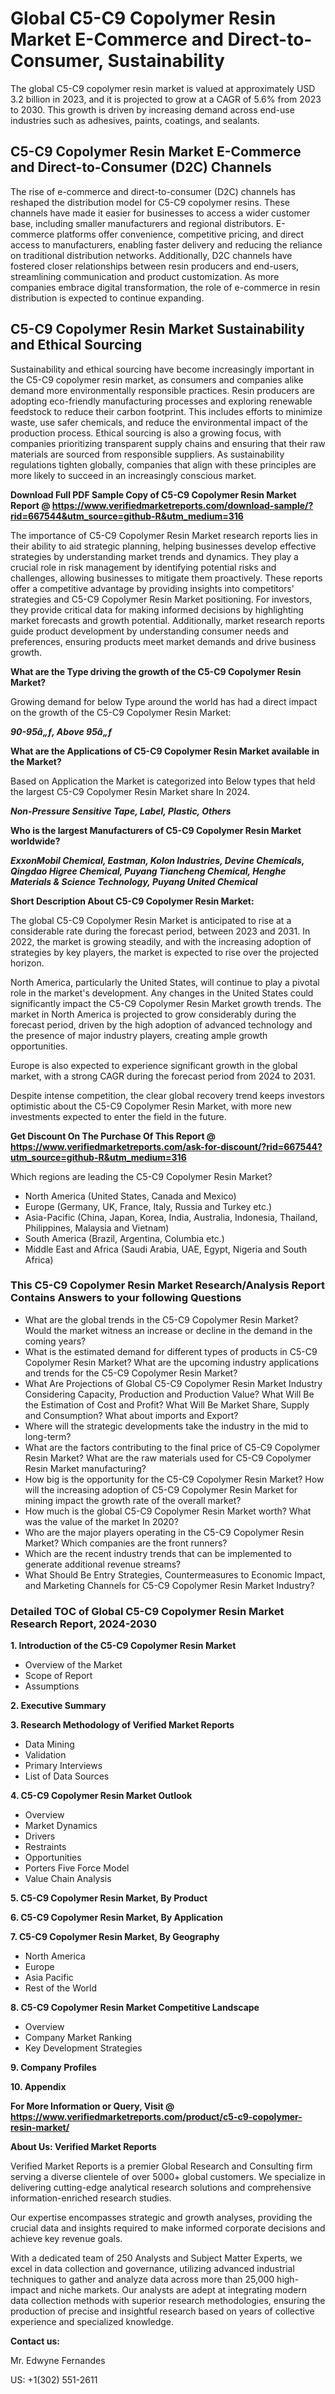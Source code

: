 <h1>Global C5-C9 Copolymer Resin Market E-Commerce and Direct-to-Consumer, Sustainability</h1><p class=""><p>The global C5-C9 copolymer resin market is valued at approximately USD 3.2 billion in 2023, and it is projected to grow at a CAGR of 5.6% from 2023 to 2030. This growth is driven by increasing demand across end-use industries such as adhesives, paints, coatings, and sealants.</p><h2>C5-C9 Copolymer Resin Market E-Commerce and Direct-to-Consumer (D2C) Channels</h2><p>The rise of e-commerce and direct-to-consumer (D2C) channels has reshaped the distribution model for C5-C9 copolymer resins. These channels have made it easier for businesses to access a wider customer base, including smaller manufacturers and regional distributors. E-commerce platforms offer convenience, competitive pricing, and direct access to manufacturers, enabling faster delivery and reducing the reliance on traditional distribution networks. Additionally, D2C channels have fostered closer relationships between resin producers and end-users, streamlining communication and product customization. As more companies embrace digital transformation, the role of e-commerce in resin distribution is expected to continue expanding.</p><h2>C5-C9 Copolymer Resin Market Sustainability and Ethical Sourcing</h2><p>Sustainability and ethical sourcing have become increasingly important in the C5-C9 copolymer resin market, as consumers and companies alike demand more environmentally responsible practices. Resin producers are adopting eco-friendly manufacturing processes and exploring renewable feedstock to reduce their carbon footprint. This includes efforts to minimize waste, use safer chemicals, and reduce the environmental impact of the production process. Ethical sourcing is also a growing focus, with companies prioritizing transparent supply chains and ensuring that their raw materials are sourced from responsible suppliers. As sustainability regulations tighten globally, companies that align with these principles are more likely to succeed in an increasingly conscious market.</p></p><p class=""><strong>Download Full PDF Sample Copy of C5-C9 Copolymer Resin Market Report @ <a href="https://www.verifiedmarketreports.com/download-sample/?rid=667544&utm_source=github-R&utm_medium=316" target="_blank">https://www.verifiedmarketreports.com/download-sample/?rid=667544&utm_source=github-R&utm_medium=316</a></strong></p><p>The importance of&nbsp;C5-C9 Copolymer Resin Market research reports lies in their ability to aid strategic planning, helping businesses develop effective strategies by understanding market trends and dynamics. They play a crucial role in risk management by identifying potential risks and challenges, allowing businesses to mitigate them proactively. These reports offer a competitive advantage by providing insights into competitors' strategies and C5-C9 Copolymer Resin Market positioning. For investors, they provide critical data for making informed decisions by highlighting market forecasts and growth potential. Additionally, market research reports guide product development by understanding consumer needs and preferences, ensuring products meet market demands and drive business growth.</p><p><strong>What are the&nbsp;Type driving the growth of the C5-C9 Copolymer Resin Market?</strong></p><p id="" class="">Growing demand for below Type around the world has had a direct impact on the growth of the C5-C9 Copolymer Resin Market:</p><p class=""><em><strong>90-95â„ƒ, Above 95â„ƒ</strong></em></p><p class=""><strong>What are the&nbsp;Applications&nbsp;of C5-C9 Copolymer Resin Market available in the Market?</strong></p><p id="" class="">Based on Application the Market is categorized into Below types that held the largest C5-C9 Copolymer Resin Market share In 2024.</p><p class=""><em><strong>Non-Pressure Sensitive Tape, Label, Plastic, Others</strong></em></p><p class=""><strong>Who is the largest Manufacturers of C5-C9 Copolymer Resin Market worldwide?</strong></p><p><em><strong>ExxonMobil Chemical, Eastman, Kolon Industries, Devine Chemicals, Qingdao Higree Chemical, Puyang Tiancheng Chemical, Henghe Materials & Science Technology, Puyang United Chemical</strong></em></p><p id="" class=""><strong>Short Description About C5-C9 Copolymer Resin Market:</strong></p><p>The global C5-C9 Copolymer Resin Market is anticipated to rise at a considerable rate during the forecast period, between 2023 and 2031. In 2022, the market is growing steadily, and with the increasing adoption of strategies by key players, the market is expected to rise over the projected horizon.</p><p>North America, particularly the United States, will continue to play a pivotal role in the market's development. Any changes in the United States could significantly impact the C5-C9 Copolymer Resin Market growth trends. The market in North America is projected to grow considerably during the forecast period, driven by the high adoption of advanced technology and the presence of major industry players, creating ample growth opportunities.</p><p>Europe is also expected to experience significant growth in the global market, with a strong CAGR during the forecast period from 2024 to 2031.</p><p>Despite intense competition, the clear global recovery trend keeps investors optimistic about the C5-C9 Copolymer Resin Market, with more new investments expected to enter the field in the future.</p><p id="" class=""><strong>Get Discount On The Purchase Of This Report @ <a href="https://www.verifiedmarketreports.com/ask-for-discount/?rid=667544?utm_source=github-R&utm_medium=316" target="_blank">https://www.verifiedmarketreports.com/ask-for-discount/?rid=667544?utm_source=github-R&utm_medium=316</a></strong></p><p class="">Which regions are leading the C5-C9 Copolymer Resin Market?</p><ul><li>North America (United States, Canada and Mexico)</li><li>Europe (Germany, UK, France, Italy, Russia and Turkey etc.)</li><li>Asia-Pacific (China, Japan, Korea, India, Australia, Indonesia, Thailand, Philippines, Malaysia and Vietnam)</li><li>South America (Brazil, Argentina, Columbia etc.)</li><li>Middle East and Africa (Saudi Arabia, UAE, Egypt, Nigeria and South Africa)</li></ul><h3 id="" class="">This C5-C9 Copolymer Resin Market Research/Analysis Report Contains Answers to your following Questions</h3><ul><li>What are the global trends in the C5-C9 Copolymer Resin Market? Would the market witness an increase or decline in the demand in the coming years?</li><li>What is the estimated demand for different types of products in C5-C9 Copolymer Resin Market? What are the upcoming industry applications and trends for the C5-C9 Copolymer Resin Market?</li><li>What Are Projections of Global C5-C9 Copolymer Resin Market Industry Considering Capacity, Production and Production Value? What Will Be the Estimation of Cost and Profit? What Will Be Market Share, Supply and Consumption? What about imports and Export?</li><li>Where will the strategic developments take the industry in the mid to long-term?</li><li>What are the factors contributing to the final price of C5-C9 Copolymer Resin Market? What are the raw materials used for C5-C9 Copolymer Resin Market manufacturing?</li><li>How big is the opportunity for the C5-C9 Copolymer Resin Market? How will the increasing adoption of C5-C9 Copolymer Resin Market for mining impact the growth rate of the overall market?</li><li>How much is the global C5-C9 Copolymer Resin Market worth? What was the value of the market In 2020?</li><li>Who are the major players operating in the C5-C9 Copolymer Resin Market? Which companies are the front runners?</li><li>Which are the recent industry trends that can be implemented to generate additional revenue streams?</li><li>What Should Be Entry Strategies, Countermeasures to Economic Impact, and Marketing Channels for C5-C9 Copolymer Resin Market Industry?</li></ul><h3 id="" class="">Detailed TOC of Global C5-C9 Copolymer Resin Market Research Report, 2024-2030</h3><p id="" class=""><strong>1. Introduction of the C5-C9 Copolymer Resin Market</strong></p><ul><li>Overview of the Market</li><li>Scope of Report</li><li>Assumptions</li></ul><p id="" class=""><strong>2. Executive Summary</strong></p><p id="" class=""><strong>3. Research Methodology of Verified Market Reports</strong></p><ul><li>Data Mining</li><li>Validation</li><li>Primary Interviews</li><li>List of Data Sources</li></ul><p id="" class=""><strong>4. C5-C9 Copolymer Resin Market Outlook</strong></p><ul><li>Overview</li><li>Market Dynamics</li><li>Drivers</li><li>Restraints</li><li>Opportunities</li><li>Porters Five Force Model</li><li>Value Chain Analysis</li></ul><p id="" class=""><strong>5. C5-C9 Copolymer Resin Market, By Product</strong></p><p id="" class=""><strong>6. C5-C9 Copolymer Resin Market, By Application</strong></p><p id="" class=""><strong>7. C5-C9 Copolymer Resin Market, By Geography</strong></p><ul><li>North America</li><li>Europe</li><li>Asia Pacific</li><li>Rest of the World</li></ul><p id="" class=""><strong>8. C5-C9 Copolymer Resin Market Competitive Landscape</strong></p><ul><li>Overview</li><li>Company Market Ranking</li><li>Key Development Strategies</li></ul><p id="" class=""><strong>9. Company Profiles</strong></p><p id="" class=""><strong>10. Appendix</strong></p><p id="" class=""><strong>For More Information or Query, Visit @ <a href="https://www.verifiedmarketreports.com/product/c5-c9-copolymer-resin-market/" target="_blank">https://www.verifiedmarketreports.com/product/c5-c9-copolymer-resin-market/</a></strong></p><p id="" class=""><strong>About Us: Verified Market Reports</strong></p><p id="" class="">Verified Market Reports is a premier Global Research and Consulting firm serving a diverse clientele of over 5000+ global customers. We specialize in delivering cutting-edge analytical research solutions and comprehensive information-enriched research studies.</p><p id="" class="">Our expertise encompasses strategic and growth analyses, providing the crucial data and insights required to make informed corporate decisions and achieve key revenue goals.</p><p id="" class="">With a dedicated team of 250 Analysts and Subject Matter Experts, we excel in data collection and governance, utilizing advanced industrial techniques to gather and analyze data across more than 25,000 high-impact and niche markets. Our analysts are adept at integrating modern data collection methods with superior research methodologies, ensuring the production of precise and insightful research based on years of collective experience and specialized knowledge.</p><p id="" class=""><strong>Contact us:</strong></p><p id="" class="">Mr. Edwyne Fernandes</p><p id="" class="">US: +1(302) 551-2611</p>